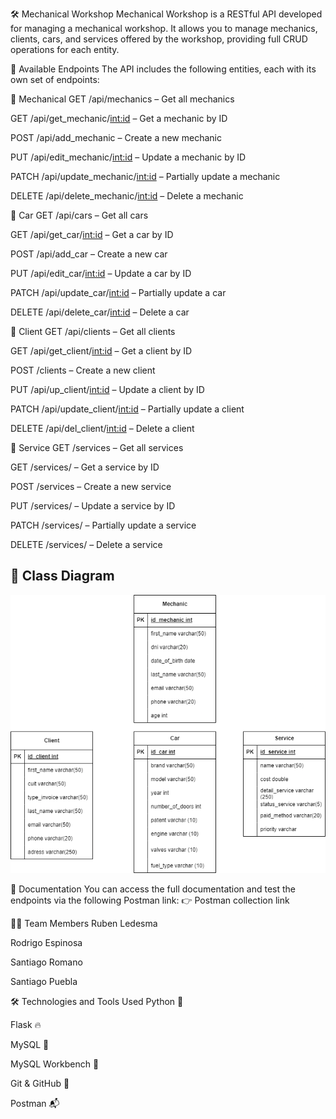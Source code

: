 🛠️ Mechanical Workshop
Mechanical Workshop is a RESTful API developed for managing a mechanical workshop. It allows you to manage mechanics, clients, cars, and services offered by the workshop, providing full CRUD operations for each entity.

🚀 Available Endpoints
The API includes the following entities, each with its own set of endpoints:

🔧 Mechanical
GET /api/mechanics – Get all mechanics

GET /api/get_mechanic/<int:id> – Get a mechanic by ID

POST /api/add_mechanic – Create a new mechanic

PUT /api/edit_mechanic/<int:id> – Update a mechanic by ID

PATCH /api/update_mechanic/<int:id> – Partially update a mechanic

DELETE /api/delete_mechanic/<int:id> – Delete a mechanic

🚗 Car
GET /api/cars – Get all cars

GET /api/get_car/<int:id> – Get a car by ID

POST /api/add_car – Create a new car

PUT /api/edit_car/<int:id> – Update a car by ID

PATCH /api/update_car/<int:id> – Partially update a car

DELETE /api/delete_car/<int:id> – Delete a car

👤 Client
GET /api/clients – Get all clients

GET /api/get_client/<int:id> – Get a client by ID

POST /clients – Create a new client

PUT /api/up_client/<int:id> – Update a client by ID

PATCH /api/update_client/<int:id> – Partially update a client

DELETE /api/del_client/<int:id> – Delete a client

🧾 Service
GET /services – Get all services

GET /services/<id> – Get a service by ID

POST /services – Create a new service

PUT /services/<id> – Update a service by ID

PATCH /services/<id> – Partially update a service

DELETE /services/<id> – Delete a service

## 🧩 Class Diagram

![Class Diagram](docs/Taller.drawio.png)

📄 Documentation
You can access the full documentation and test the endpoints via the following Postman link:
👉 Postman collection link

🧑‍💻 Team Members
Ruben Ledesma

Rodrigo Espinosa

Santiago Romano

Santiago Puebla

🛠️ Technologies and Tools Used
Python 🐍

Flask 🔥

MySQL 🐬

MySQL Workbench 🧰

Git & GitHub 🔧

Postman 📬
